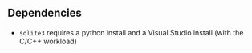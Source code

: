 ## Dependencies

- `sqlite3` requires a python install and a Visual Studio install (with the C/C++ workload)

